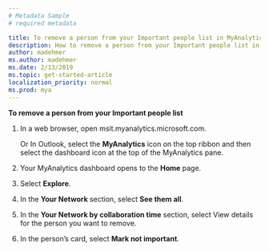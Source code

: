 ```yaml
---
# Metadata Sample
# required metadata

title: To remove a person from your Important people list in MyAnalytics
description: How to remove a person from your Important people list in MyAnalytics
author: madehmer
ms.author: madehmer
ms.date: 2/13/2019
ms.topic: get-started-article
localization_priority: normal 
ms.prod: mya
---
```


**To remove a person from your Important people list**

1. In a web browser, open msit.myanalytics.microsoft.com. 

   Or In Outlook, select the **MyAnalytics** icon on the top ribbon and then select the dashboard icon at the top of the MyAnalytics pane.

2. Your MyAnalytics dashboard opens to the **Home** page.
3. Select **Explore**.
4. In the **Your Network** section, select **See them all**.  
5. In the **Your Network by collaboration time** section, select View details for the person you want to remove. 
6. In the person’s card, select **Mark not important**.